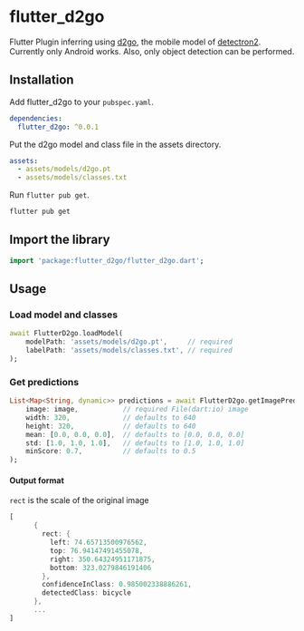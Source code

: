 # flutter_d2go

Flutter Plugin inferring using [d2go](https://github.com/facebookresearch/d2go), the mobile model of [detectron2](https://github.com/facebookresearch/detectron2). Currently only Android works. Also, only object detection can be performed.

## Installation

Add flutter_d2go to your `pubspec.yaml`.

```yaml
dependencies:
  flutter_d2go: ^0.0.1
```

Put the d2go model and class file in the assets directory.

```yaml
assets:
  - assets/models/d2go.pt
  - assets/models/classes.txt
```

Run `flutter pub get`.

```bash
flutter pub get
```

## Import the library

```dart
import 'package:flutter_d2go/flutter_d2go.dart';
```

## Usage

### Load model and classes

```dart
await FlutterD2go.loadModel(
    modelPath: 'assets/models/d2go.pt',     // required
    labelPath: 'assets/models/classes.txt', // required
);
```

### Get predictions

```dart
List<Map<String, dynamic>> predictions = await FlutterD2go.getImagePrediction(
    image: image,           // required File(dart:io) image
    width: 320,             // defaults to 640
    height: 320,            // defaults to 640
    mean: [0.0, 0.0, 0.0],  // defaults to [0.0, 0.0, 0.0]
    std: [1.0, 1.0, 1.0],   // defaults to [1.0, 1.0, 1.0]
    minScore: 0.7,          // defaults to 0.5
);
```

#### Output format

`rect` is the scale of the original image

```dart
[
      {
        rect: {
          left: 74.65713500976562,
          top: 76.94147491455078,
          right: 350.64324951171875,
          bottom: 323.0279846191406
        },
        confidenceInClass: 0.985002338886261,
        detectedClass: bicycle
      },
      ...
]
```
